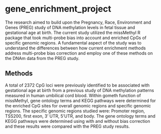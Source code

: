 # gene_enrichment_project

The research aimed to build upon the Pregnancy, Race, Environment and Genes (PREG) study of DNA methylation levels in fetal tissue and gestational age at birth. The current study utilized the missMethyl R package that took multi-probe bias into account and enriched CpGs of specific genomic regions. A fundamental aspect of the study was to understand the differences between how current enrichment methods address multi-probe bias correction and employ one of these methods on the DNAm data from the PREG study. 

## Methods
A total of  2372 CpG loci were previously identified to be associated with gestational age at birth from a previous study of DNA methylation patterns measured in human umbilical cord blood. Within gometh function of missMethyl, gene ontology terms and KEGG pathways were determined for the enriched CpG sites for overall genomic regions and specific genomic regions. The specific genomic regions studied were: Promoter region, TSS200, first exon, 3’ UTR,  5’UTR, and body. The gene ontology terms and KEGG pathways were determined using with and without bias correction and these results were compared with the PREG study results. 

